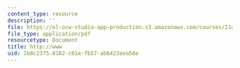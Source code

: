 ```yaml
---
content_type: resource
description: ''
file: https://ol-ocw-studio-app-production.s3.amazonaws.com/courses/21g-114-chinese-vi-streamlined-spring-2005/1b8c23758182c61efb57ab6423aea56e_MIT21G_114S05_3_31j.pdf
file_type: application/pdf
resourcetype: Document
title: http://www
uid: 1b8c2375-8182-c61e-fb57-ab6423aea56e
---
```

